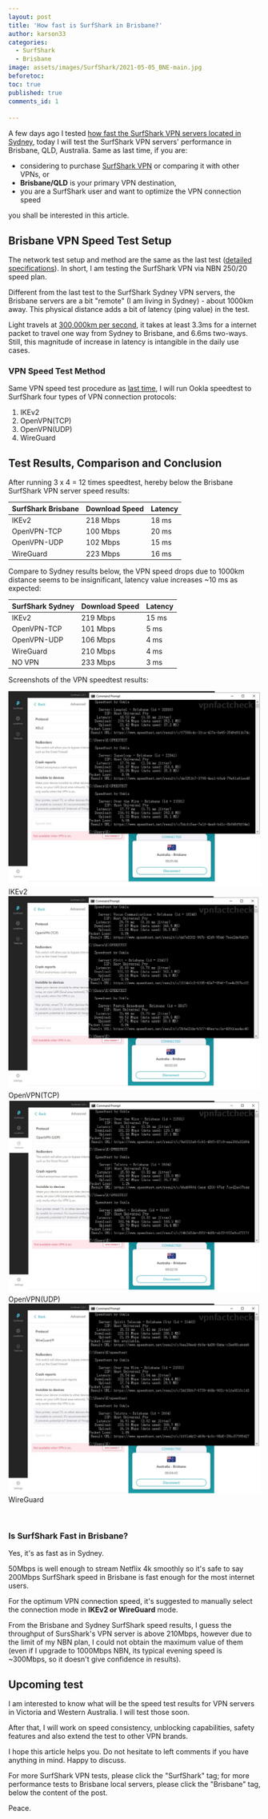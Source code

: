 ```yaml
---
layout: post
title: 'How fast is SurfShark in Brisbane?'
author: karson33
categories:
  - SurfShark
  - Brisbane
image: assets/images/SurfShark/2021-05-05_BNE-main.jpg
beforetoc: 
toc: true
published: true
comments_id: 1

---
```


A few days ago I tested [how fast the SurfShark VPN servers located in Sydney](https://karson33.github.io/vpnfactcheck/is-surfshark-fast-in-sydney/), today I will test the SurfShark VPN servers' performance in Brisbane, QLD, Australia. Same as last time, if you are:

* considering to purchase [SurfShark VPN](https://surfshark.com/) or comparing it with other VPNs, or 
* **Brisbane/QLD** is your primary VPN destination, 
* you are a SurfShark user and want to optimize the VPN connection speed

you shall be interested in this article. 

## Brisbane VPN Speed Test Setup

The network test setup and method are the same as the last test ([detailed specifications](https://karson33.github.io/vpnfactcheck/is-surfshark-fast-in-sydney/)). In short, I am testing the SurfShark VPN via NBN 250/20 speed plan.

Different from the last test to the SurfShark Sydney VPN servers, the Brisbane servers are a bit "remote" (I am living in Sydney) - about 1000km away. This physical distance adds a bit of latency (ping value) in the test.

Light travels at [300,000km per second](https://en.wikipedia.org/wiki/Speed_of_light), it takes at least 3.3ms for a internet packet to travel one way from Sydney to Brisbane, and 6.6ms two-ways. Still, this magnitude of increase in latency is intangible in the daily use cases. 

### VPN Speed Test Method

Same VPN speed test procedure as [last time](https://karson33.github.io/vpnfactcheck/is-surfshark-fast-in-sydney/), I will run Ookla speedtest to SurfShark four types of VPN connection protocols: 

1. IKEv2
2. OpenVPN(TCP)
3. OpenVPN(UDP)
4. WireGuard

## Test Results, Comparison and Conclusion

After running 3 x 4 = 12 times speedtest, hereby below the Brisbane SurfShark VPN server speed results:

| SurfShark Brisbane | Download Speed | Latency |
|------------------|----------------|---------|
| IKEv2            | 218 Mbps       | 18 ms   |
| OpenVPN-TCP      | 100 Mbps       | 20 ms    |
| OpenVPN-UDP      | 102 Mbps       | 15 ms    |
| WireGuard        | 223 Mbps       | 16 ms    |

Compare to Sydney results below, the VPN speed drops due to 1000km distance seems to be insignificant, latency value increases ~10 ms as expected:

| SurfShark Sydney | Download Speed | Latency |
|------------------|----------------|---------|
| IKEv2            | 219 Mbps       | 15 ms   |
| OpenVPN-TCP      | 101 Mbps       | 5 ms    |
| OpenVPN-UDP      | 106 Mbps       | 4 ms    |
| WireGuard        | 210 Mbps       | 4 ms    |
| NO VPN           | 233 Mbps       | 3 ms    |

Screenshots of the VPN speedtest results:

![SurfShark Brisbane IKEV2 Speedtest Results](../assets/images/SurfShark/2021-05-05_BNE-IKEV2.jpg)IKEv2        
![SurfShark Brisbane OpenVPN(TCP) Speedtest Results](../assets/images/SurfShark/2021-05-05_BNE-OPENVPNTCP.jpg)OpenVPN(TCP)
![SurfShark Brisbane OpenVPN(UDP) Speedtest Results](../assets/images/SurfShark/2021-05-05_BNE-OPENVPNUDP.jpg)OpenVPN(UDP)
![SurfShark Brisbane Wireguard Speedtest Results](../assets/images/SurfShark/2021-05-05_BNE-WG.jpg)WireGuard

<br>

### Is SurfShark Fast in Brisbane?

Yes, it's as fast as in Sydney.

50Mbps is well enough to stream Netflix 4k smoothly so it's safe to say 200Mbps SurfShark speed in Brisbane is fast enough for the most internet users. 

For the optimum VPN connection speed, it's suggested to manually select the connection mode in **IKEv2 or WireGuard** mode.

From the Brisbane and Sydney SurfShark speed results, I guess the throughput of SursShark's VPN server is above 210Mbps, however due to the limit of my NBN plan, I could not obtain the maximum value of them (even if I upgrade to 1000Mbps NBN, its typical evening speed is ~300Mbps, so it doesn't give confidence in results).

## Upcoming test

I am interested to know what will be the speed test results for VPN servers in Victoria and Western Australia. I will test those soon.

After that, I will work on speed consistency, unblocking capabilities, safety features and also extend the test to other VPN brands.

I hope this article helps you. Do not hesitate to left comments if you have anything in mind. Happy to discuss.

For more SurfShark VPN tests, please click the "SurfShark" tag; for more performance tests to Brisbane local servers, please click the "Brisbane" tag, below the content of the post. 

Peace.